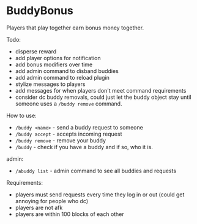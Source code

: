 # BuddyBonus

Players that play together earn bonus money together.

Todo:
- disperse reward
- add player options for notification
- add bonus modifiers over time
- add admin command to disband buddies
- add admin command to reload plugin
- stylize messages to players
- add messages for when players don't meet command requirements
- consider dc buddy removals, could just let the buddy object stay until someone uses a `/buddy remove` command.

How to use:
- `/buddy <name>` - send a buddy request to someone
- `/buddy accept` - accepts incoming request
- `/buddy remove` - remove your buddy
- `/buddy` - check if you have a buddy and if so, who it is.

admin:
- `/abuddy list` - admin command to see all buddies and requests


Requirements:
- players must send requests every time they log in or out (could get annoying for people who dc)
- players are not afk
- players are within 100 blocks of each other